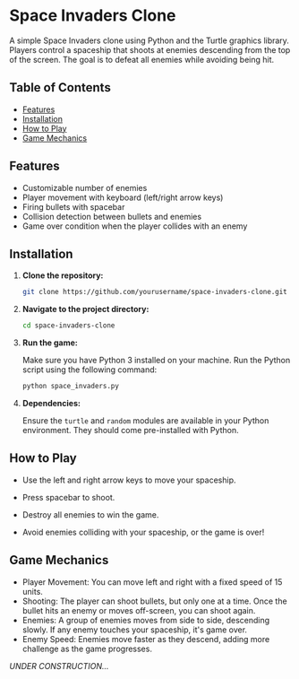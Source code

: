 # Space Invaders Clone

A simple Space Invaders clone using Python and the Turtle graphics library. Players control a spaceship that shoots at enemies descending from the top of the screen. The goal is to defeat all enemies while avoiding being hit.

## Table of Contents

- [Features](#features)
- [Installation](#installation)
- [How to Play](#how-to-play)
- [Game Mechanics](#game-mechanics)

## Features

- Customizable number of enemies
- Player movement with keyboard (left/right arrow keys)
- Firing bullets with spacebar
- Collision detection between bullets and enemies
- Game over condition when the player collides with an enemy

## Installation

1. **Clone the repository:**

   ```bash
   git clone https://github.com/yourusername/space-invaders-clone.git

2. **Navigate to the project directory:**

   ```bash
   cd space-invaders-clone

3. **Run the game:**

   Make sure you have Python 3 installed on your machine. Run the Python script using the following command:

   ```bash
   python space_invaders.py
   ```

4. **Dependencies:**

   Ensure the ```turtle``` and ```random``` modules are available in your Python environment. They should come pre-installed with Python.

## How to Play

 - Use the left and right arrow keys to move your spaceship.
 * Press spacebar to shoot.
 + Destroy all enemies to win the game.
 - Avoid enemies colliding with your spaceship, or the game is over!

## Game Mechanics

 - Player Movement: You can move left and right with a fixed speed of 15 units.
 - Shooting: The player can shoot bullets, but only one at a time. Once the bullet hits an enemy or moves off-screen, you can shoot again.
 - Enemies: A group of enemies moves from side to side, descending slowly. If any enemy touches your spaceship, it's game over.
 - Enemy Speed: Enemies move faster as they descend, adding more challenge as the game progresses.


 *UNDER CONSTRUCTION...*
